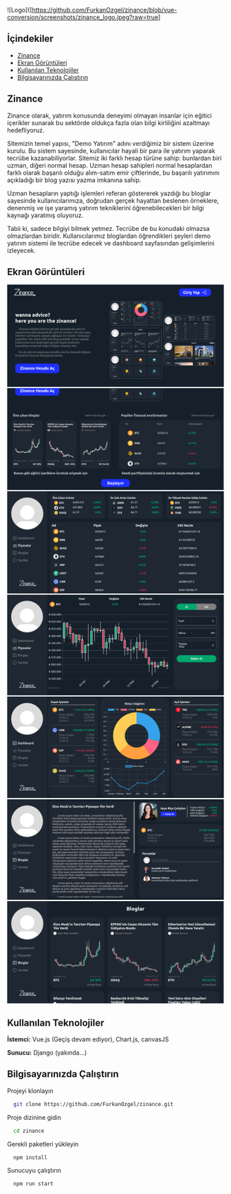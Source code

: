 ![Logo]([https://github.com/FurkanOzgel/zinance/blob/vue-conversion/screenshots/zinance_logo.jpeg?raw=true]


## İçindekiler

- [Zinance](#zinance)
- [Ekran Görüntüleri](#ekran-görüntüleri)
- [Kullanılan Teknolojiler](#kullanılan-teknolojiler)
- [Bilgisayarınızda Çalıştırın](#bilgisayarınızda-çalıştırın)

## Zinance

Zinance olarak, yatırım konusunda deneyimi olmayan insanlar için eğitici içerikler sunarak bu sektörde oldukça fazla olan bilgi kirliliğini azaltmayı hedefliyoruz. 

Sitemizin temel yapısı, "Demo Yatırım" adını verdiğimiz bir sistem üzerine kurulu. Bu sistem sayesinde, kullanıcılar hayali bir para ile yatırım yaparak tecrübe kazanabiliyorlar. Sitemiz iki farklı hesap türüne sahip: bunlardan biri uzman, diğeri normal hesap. Uzman hesap sahipleri normal hesaplardan farklı olarak başarılı olduğu alım-satım emir çiftlerinde, bu başarılı yatırımını açıkladığı bir blog yazısı yazma imkanına sahip.

Uzman hesapların yaptığı işlemleri referan göstererek yazdığı bu bloglar sayesinde kullanıcılarımıza, doğrudan gerçek hayattan beslenen örneklere, denenmiş ve işe yaramış yatırım tekniklerini öğrenebilecekleri bir bilgi kaynağı yaratmış oluyoruz.

Tabii ki, sadece bilgiyi bilmek yetmez. Tecrübe de bu konudaki olmazsa olmazlardan biridir. Kullanıcılarımız bloglardan öğrendikleri şeyleri demo yatırım sistemi ile tecrübe edecek ve dashboard sayfasından gelişimlerini izleyecek.

## Ekran Görüntüleri

<img src="https://github.com/FurkanOzgel/zinance/blob/main/screenshots/1.png?raw=true" alt="Uygulama Ekran Görüntüsü 1">

<img src="https://github.com/FurkanOzgel/zinance/blob/main/screenshots/2.png?raw=true" alt="Uygulama Ekran Görüntüsü 2">

<img src="https://github.com/FurkanOzgel/zinance/blob/main/screenshots/3.png?raw=true" alt="Uygulama Ekran Görüntüsü 3">

<img src="https://github.com/FurkanOzgel/zinance/blob/main/screenshots/4.png?raw=true" alt="Uygulama Ekran Görüntüsü 4">

<img src="https://github.com/FurkanOzgel/zinance/blob/main/screenshots/5.png?raw=true" alt="Uygulama Ekran Görüntüsü 5">

<img src="https://github.com/FurkanOzgel/zinance/blob/main/screenshots/6.png?raw=true" alt="Uygulama Ekran Görüntüsü 6">

<img src="https://github.com/FurkanOzgel/zinance/blob/main/screenshots/7.png?raw=true" alt="Uygulama Ekran Görüntüsü 7">


## Kullanılan Teknolojiler

**İstemci:** Vue.js (Geçiş devam ediyor), Chart.js, canvasJS

**Sunucu:** Django (yakında...)

## Bilgisayarınızda Çalıştırın

Projeyi klonlayın

```bash
  git clone https://github.com/FurkanOzgel/zinance.git
```

Proje dizinine gidin

```bash
  cd zinance
```

Gerekli paketleri yükleyin

```bash
  npm install
```

Sunucuyu çalıştırın

```bash
  npm run start
```

